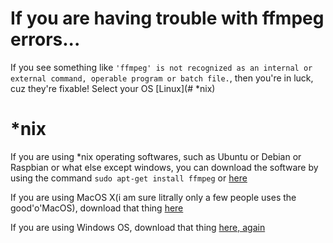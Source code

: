# If you are having trouble with ffmpeg errors...
If you see something like ```'ffmpeg' is not recognized as an internal or external command,
operable program or batch file.```, then you're in luck, cuz they're fixable!
Select your OS
[Linux](# *nix)



# *nix
If you are using *nix operating softwares, such as Ubuntu or Debian or Raspbian or what else except windows, you can download the software by using the command ``sudo apt-get install ffmpeg`` or [here](https://ffmpeg.org/download.html#build-linux)

If you are using MacOS X(i am sure litrally only a few people uses the good'o'MacOS), download that thing [here](https://ffmpeg.org/download.html#build-mac)

If you are using Windows OS, download that thing [here, again](https://ffmpeg.org/download.html#build-windows)
